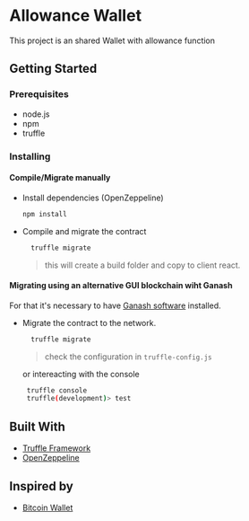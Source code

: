 # Allowance Wallet

This project is an shared Wallet with allowance function

## Getting Started

### Prerequisites

- node.js
- npm
- truffle

### Installing

#### Compile/Migrate manually

- Install dependencies (OpenZeppeline)
  ```bash
  npm install
  ```
- Compile and migrate the contract

  ```bash
    truffle migrate
  ```

  > this will create a build folder and copy to client react.

#### Migrating using an alternative GUI blockchain wiht Ganash

For that it's necessary to have [Ganash software](https://www.trufflesuite.com/ganache) installed.

- Migrate the contract to the network.

  ```bash
    truffle migrate
  ```

  > check the configuration in `truffle-config.js`

  or intereacting with the console

  ```bash
   truffle console
   truffle(development)> test
  ```

## Built With

- [Truffle Framework](https://www.trufflesuite.com/docs/truffle/overview)
- [OpenZeppeline](https://github.com/OpenZeppelin/openzeppelin-contracts)

## Inspired by

- [Bitcoin Wallet](https://github.com/blockchainkatas/react-bitcoin-wallet/tree/master/src)
